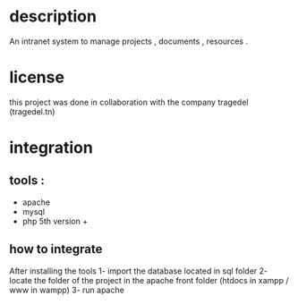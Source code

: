 # description
An intranet system to manage projects , documents , resources .
# license 
this project was done in collaboration with the company tragedel (tragedel.tn)
# integration 
## tools :
 * apache
 * mysql
 * php 5th version +
## how to integrate
After installing the tools
1- import the database located in sql folder 
2- locate the folder of the project in the apache front folder (htdocs in xampp / www in wampp) 
3- run apache
